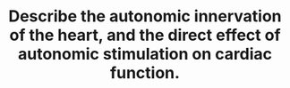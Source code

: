 ---
title: "Describe the autonomic innervation of the heart, and the direct effect of autonomic stimulation on cardiac function."
entityType: SAQ
exam: PEX
college: ANZCA
year: 1999
sitting: A
question: 07
passRate: 59
EC_expectedDomains:
- "Anatomical knowledge was required of the neural innervation of the heart, site of ganglia, pathways to the heart and differences between the left and right sides of the body."
- "The identity of the neurotransmitters was relevant as well as the receptors activated."
- "The cardiac tissues are specialised and the effect of neural stimulation differs on sinoatrial node, atria, atrioventricular node, Purkinje cells and ventricular myocytes."
EC_extraCredit:
- "Many of the better answers used this information to structure their answer and succinctly present a large amount of information on the effects of stimulation."
- "The sequence of events following receptor activation was well handled."
EC_errorsCommon:
- "Many answers were more suited to a question on the effects, on the heart, of adrenergic and cholinergic receptors without distinguishing between the effects of neural stimulation and blood borne agonists."
---